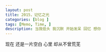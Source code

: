 ```yaml
---
layout: post
title: 2015，记忆之光
categories: [blog ]
tags: [Memo, Time, ]
description: 当我低头 我沉默 开始发呆 回忆 想你
---
```


现在 还是一片空白 
心里 却从不曾荒芜

